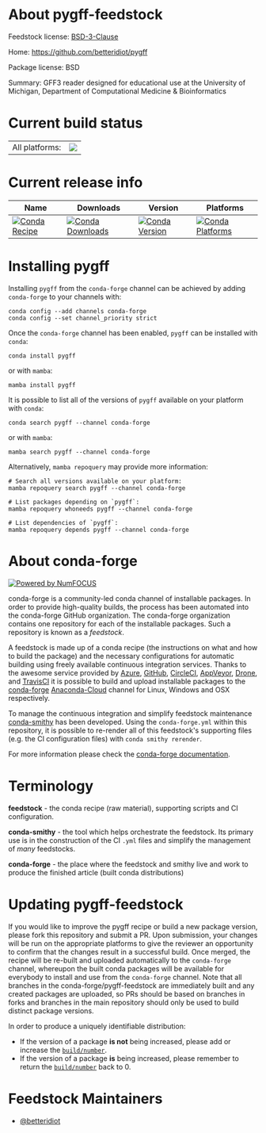 About pygff-feedstock
=====================

Feedstock license: [BSD-3-Clause](https://github.com/conda-forge/pygff-feedstock/blob/main/LICENSE.txt)

Home: https://github.com/betteridiot/pygff

Package license: BSD

Summary: GFF3 reader designed for educational use at the University of Michigan, Department of Computational Medicine & Bioinformatics

Current build status
====================


<table><tr><td>All platforms:</td>
    <td>
      <a href="https://dev.azure.com/conda-forge/feedstock-builds/_build/latest?definitionId=2555&branchName=main">
        <img src="https://dev.azure.com/conda-forge/feedstock-builds/_apis/build/status/pygff-feedstock?branchName=main">
      </a>
    </td>
  </tr>
</table>

Current release info
====================

| Name | Downloads | Version | Platforms |
| --- | --- | --- | --- |
| [![Conda Recipe](https://img.shields.io/badge/recipe-pygff-green.svg)](https://anaconda.org/conda-forge/pygff) | [![Conda Downloads](https://img.shields.io/conda/dn/conda-forge/pygff.svg)](https://anaconda.org/conda-forge/pygff) | [![Conda Version](https://img.shields.io/conda/vn/conda-forge/pygff.svg)](https://anaconda.org/conda-forge/pygff) | [![Conda Platforms](https://img.shields.io/conda/pn/conda-forge/pygff.svg)](https://anaconda.org/conda-forge/pygff) |

Installing pygff
================

Installing `pygff` from the `conda-forge` channel can be achieved by adding `conda-forge` to your channels with:

```
conda config --add channels conda-forge
conda config --set channel_priority strict
```

Once the `conda-forge` channel has been enabled, `pygff` can be installed with `conda`:

```
conda install pygff
```

or with `mamba`:

```
mamba install pygff
```

It is possible to list all of the versions of `pygff` available on your platform with `conda`:

```
conda search pygff --channel conda-forge
```

or with `mamba`:

```
mamba search pygff --channel conda-forge
```

Alternatively, `mamba repoquery` may provide more information:

```
# Search all versions available on your platform:
mamba repoquery search pygff --channel conda-forge

# List packages depending on `pygff`:
mamba repoquery whoneeds pygff --channel conda-forge

# List dependencies of `pygff`:
mamba repoquery depends pygff --channel conda-forge
```


About conda-forge
=================

[![Powered by
NumFOCUS](https://img.shields.io/badge/powered%20by-NumFOCUS-orange.svg?style=flat&colorA=E1523D&colorB=007D8A)](https://numfocus.org)

conda-forge is a community-led conda channel of installable packages.
In order to provide high-quality builds, the process has been automated into the
conda-forge GitHub organization. The conda-forge organization contains one repository
for each of the installable packages. Such a repository is known as a *feedstock*.

A feedstock is made up of a conda recipe (the instructions on what and how to build
the package) and the necessary configurations for automatic building using freely
available continuous integration services. Thanks to the awesome service provided by
[Azure](https://azure.microsoft.com/en-us/services/devops/), [GitHub](https://github.com/),
[CircleCI](https://circleci.com/), [AppVeyor](https://www.appveyor.com/),
[Drone](https://cloud.drone.io/welcome), and [TravisCI](https://travis-ci.com/)
it is possible to build and upload installable packages to the
[conda-forge](https://anaconda.org/conda-forge) [Anaconda-Cloud](https://anaconda.org/)
channel for Linux, Windows and OSX respectively.

To manage the continuous integration and simplify feedstock maintenance
[conda-smithy](https://github.com/conda-forge/conda-smithy) has been developed.
Using the ``conda-forge.yml`` within this repository, it is possible to re-render all of
this feedstock's supporting files (e.g. the CI configuration files) with ``conda smithy rerender``.

For more information please check the [conda-forge documentation](https://conda-forge.org/docs/).

Terminology
===========

**feedstock** - the conda recipe (raw material), supporting scripts and CI configuration.

**conda-smithy** - the tool which helps orchestrate the feedstock.
                   Its primary use is in the construction of the CI ``.yml`` files
                   and simplify the management of *many* feedstocks.

**conda-forge** - the place where the feedstock and smithy live and work to
                  produce the finished article (built conda distributions)


Updating pygff-feedstock
========================

If you would like to improve the pygff recipe or build a new
package version, please fork this repository and submit a PR. Upon submission,
your changes will be run on the appropriate platforms to give the reviewer an
opportunity to confirm that the changes result in a successful build. Once
merged, the recipe will be re-built and uploaded automatically to the
`conda-forge` channel, whereupon the built conda packages will be available for
everybody to install and use from the `conda-forge` channel.
Note that all branches in the conda-forge/pygff-feedstock are
immediately built and any created packages are uploaded, so PRs should be based
on branches in forks and branches in the main repository should only be used to
build distinct package versions.

In order to produce a uniquely identifiable distribution:
 * If the version of a package **is not** being increased, please add or increase
   the [``build/number``](https://docs.conda.io/projects/conda-build/en/latest/resources/define-metadata.html#build-number-and-string).
 * If the version of a package **is** being increased, please remember to return
   the [``build/number``](https://docs.conda.io/projects/conda-build/en/latest/resources/define-metadata.html#build-number-and-string)
   back to 0.

Feedstock Maintainers
=====================

* [@betteridiot](https://github.com/betteridiot/)

